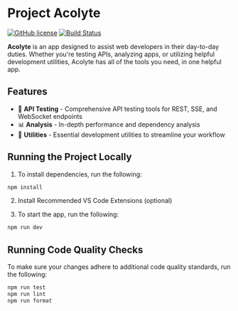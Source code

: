 # Project Acolyte

[![GitHub license](https://img.shields.io/github/license/jbouder/acolyte.svg)](https://github.com/jbouder/acolyte/blob/main/LICENSE.md)
[![Build Status](https://img.shields.io/github/actions/workflow/status/jbouder/acolyte/code-quality.yml?branch=main)](https://github.com/jbouder/acolyte/actions)

**Acolyte** is an app designed to assist web developers in their day-to-day duties. Whether you're testing APIs, analyzing apps, or utilizing helpful development utilities, Acolyte has all of the tools you need, in one helpful app.

## Features

- 🧪 **API Testing** - Comprehensive API testing tools for REST, SSE, and WebSocket endpoints
- 📊 **Analysis** - In-depth performance and dependency analysis
- 🔧 **Utilities** - Essential development utilities to streamline your workflow

## Running the Project Locally

1. To install dependencies, run the following:

```sh
npm install
```

2. Install Recommended VS Code Extensions (optional)

3. To start the app, run the following:

```sh
npm run dev
```

## Running Code Quality Checks

To make sure your changes adhere to additional code quality standards, run the following:

```sh
npm run test
npm run lint
npm run format
```
